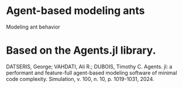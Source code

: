 # Agent-based modeling ants
 Modeling ant behavior

# Based on the Agents.jl library.
DATSERIS, George; VAHDATI, Ali R.; DUBOIS, Timothy C. Agents. jl: a performant and feature-full agent-based modeling software of minimal code complexity. Simulation, v. 100, n. 10, p. 1019-1031, 2024.
